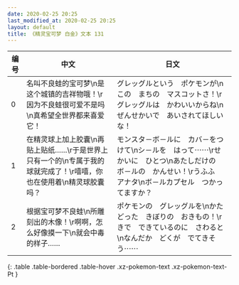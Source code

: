 ```yaml
---
date: 2020-02-25 20:25
last_modified_at: 2020-02-25 20:25
layout: default
title: 《精灵宝可梦 白金》文本 131
---
```

| 编号 | 中文 | 日文 |
| ---- | ---- | ---- |
| 0 | 名叫不良蛙的宝可梦\n是这个城镇的吉祥物哦！\r因为不良蛙很可爱不是吗\n真希望全世界都来喜爱它！ | グレッグルという　ポケモンが\nこの　まちの　マスコットさ！\rグレッグルは　かわいいからね\nぜんせかいで　あいされてほしいな！ |
| 1 | 在精灵球上加上胶囊\n再贴上贴纸……\r于是世界上只有一个的\n专属于我的球就完成了！\r嘻嘻，你也在使用着\n精灵球胶囊吗？ | モンスタ－ボ－ルに　カバ－をつけて\nシ－ルを　はって⋯⋯\rせかいに　ひとつ\nあたしだけの　ボ－ルの　かんせい！\rうふふ　アナタ\nボ－ルカプセル　つかってますか？ |
| 2 | 根据宝可梦不良蛙\n所雕刻出的木像！\r啊啊，怎么好像摸一下\n就会中毒的样子…… | ポケモンの　グレッグルを\nかたどった　きぼりの　おきもの！\rきで　できているのに　さわると\nなんだか　どくが　でてきそう⋯⋯ |
{: .table .table-bordered .table-hover .xz-pokemon-text .xz-pokemon-text-Pt }